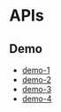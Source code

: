 # APIs

## Demo

- [demo-1](//github.com/app-bootstrap/web-app-bootstrap)
- [demo-2](//github.com/macacajs/macaca-reporter)
- [demo-3](//github.com/macaca-sample/antd-sample)
- [demo-4](//github.com/xudafeng/autoresponsive-react)
